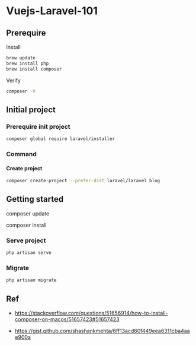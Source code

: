 # Vuejs-Laravel-101

## Prerequire

Install

```sh
brew update
brew install php
brew install composer
```

Verify

```sh
composer -V
```

## Initial project

### Prerequire init project

```sh
composer global require laravel/installer
```

### Command

#### Create project

```sh
composer create-project --prefer-dist laravel/laravel blog
```

## Getting started

composer update

composer install

### Serve project

```sh
php artisan serve
```

### Migrate

```sh
php artisan migrate
```

## Ref

- https://stackoverflow.com/questions/51656914/how-to-install-composer-on-macos/51657423#51657423

- https://gist.github.com/shashankmehta/6ff13acd60f449eea6311cba4aae900a

